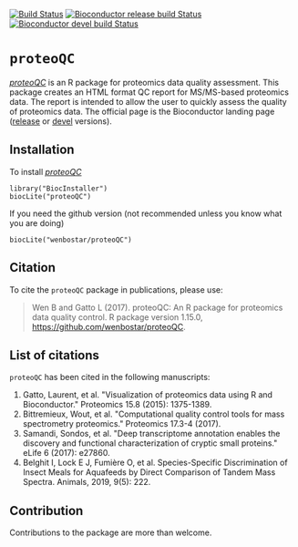 [![Build Status](https://travis-ci.org/wenbostar/proteoQC.svg?branch=master)](https://travis-ci.org/wenbostar/proteoQC) 
[![Bioconductor release build Status](http://bioconductor.org/shields/build/release/bioc/proteoQC.svg)](http://bioconductor.org/packages/release/bioc/html/proteoQC.html) 
[![Bioconductor devel build Status](http://bioconductor.org/shields/build/devel/bioc/proteoQC.svg)](http://bioconductor.org/packages/devel/bioc/html/proteoQC.html) 


# `proteoQC`
*[proteoQC](http://bioconductor.org/packages/proteoQC)* is an R package for proteomics data quality assessment. This package creates an HTML format QC report for MS/MS-based proteomics data. The report is intended to allow the user to quickly assess the quality of proteomics data. The official page is the Bioconductor landing page
([release](http://www.bioconductor.org/packages/release/bioc/html/proteoQC.html)
or
[devel](http://www.bioconductor.org/packages/devel/bioc/html/proteoQC.html)
versions).

## Installation

To install *[proteoQC](http://bioconductor.org/packages/proteoQC)*


```{r install, eval = FALSE}
library("BiocInstaller")
biocLite("proteoQC")
```

If you need the github version (not recommended unless you know what
you are doing)

```{r installgh, eval = FALSE}
biocLite("wenbostar/proteoQC")
```
## Citation

To cite the `proteoQC` package in publications, please use:

> Wen B and Gatto L (2017). proteoQC: An R package for proteomics data quality control. R package version 1.15.0, https://github.com/wenbostar/proteoQC.

## List of citations

`proteoQC` has been cited in the following manuscripts:
1. Gatto, Laurent, et al. "Visualization of proteomics data using R and Bioconductor." Proteomics 15.8 (2015): 1375-1389.
2. Bittremieux, Wout, et al. "Computational quality control tools for mass spectrometry proteomics." Proteomics 17.3-4 (2017).
3. Samandi, Sondos, et al. "Deep transcriptome annotation enables the discovery and functional characterization of cryptic small proteins." eLife 6 (2017): e27860.
4. Belghit I, Lock E J, Fumière O, et al. Species-Specific Discrimination of Insect Meals for Aquafeeds by Direct Comparison of Tandem Mass Spectra. Animals, 2019, 9(5): 222.

## Contribution

Contributions to the package are more than welcome. 
